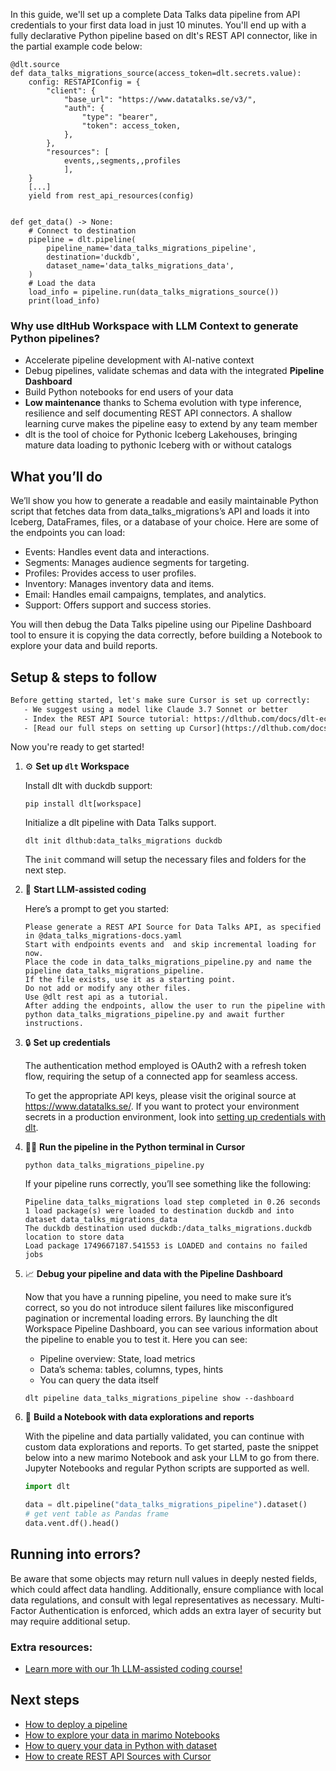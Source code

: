 In this guide, we'll set up a complete Data Talks data pipeline from API credentials to your first data load in just 10 minutes. You'll end up with a fully declarative Python pipeline based on dlt's REST API connector, like in the partial example code below:

```python-outcome
@dlt.source
def data_talks_migrations_source(access_token=dlt.secrets.value):
    config: RESTAPIConfig = {
        "client": {
            "base_url": "https://www.datatalks.se/v3/",
            "auth": {
                "type": "bearer",
                "token": access_token,
            },
        },
        "resources": [
            events,,segments,,profiles
            ],
    }
    [...]
    yield from rest_api_resources(config)


def get_data() -> None:
    # Connect to destination
    pipeline = dlt.pipeline(
        pipeline_name='data_talks_migrations_pipeline',
        destination='duckdb',
        dataset_name='data_talks_migrations_data', 
    )
    # Load the data
    load_info = pipeline.run(data_talks_migrations_source())
    print(load_info) 
```

### Why use dltHub Workspace with LLM Context to generate Python pipelines?

- Accelerate pipeline development with AI-native context
- Debug pipelines, validate schemas and data with the integrated **Pipeline Dashboard**
- Build Python notebooks for end users of your data
- **Low maintenance** thanks to Schema evolution with type inference, resilience and self documenting REST API connectors. A shallow learning curve makes the pipeline easy to extend by any team member
- dlt is the tool of choice for Pythonic Iceberg Lakehouses, bringing mature data loading to pythonic Iceberg with or without catalogs

## What you’ll do

We’ll show you how to generate a readable and easily maintainable Python script that fetches data from data_talks_migrations’s API and loads it into Iceberg, DataFrames, files, or a database of your choice. Here are some of the endpoints you can load:

- Events: Handles event data and interactions.
- Segments: Manages audience segments for targeting.
- Profiles: Provides access to user profiles.
- Inventory: Manages inventory data and items.
- Email: Handles email campaigns, templates, and analytics.
- Support: Offers support and success stories.

You will then debug the Data Talks pipeline using our Pipeline Dashboard tool to ensure it is copying the data correctly, before building a Notebook to explore your data and build reports.

## Setup & steps to follow

```default
Before getting started, let's make sure Cursor is set up correctly:
   - We suggest using a model like Claude 3.7 Sonnet or better
   - Index the REST API Source tutorial: https://dlthub.com/docs/dlt-ecosystem/verified-sources/rest_api/ and add it to context as **@dlt rest api**
   - [Read our full steps on setting up Cursor](https://dlthub.com/docs/dlt-ecosystem/llm-tooling/cursor-restapi#23-configuring-cursor-with-documentation)
```

Now you're ready to get started!

1. ⚙️ **Set up `dlt` Workspace**
    
    Install dlt with duckdb support:
    ```shell
    pip install dlt[workspace]
    ```

    Initialize a dlt pipeline with Data Talks support.
    ```shell
    dlt init dlthub:data_talks_migrations duckdb
    ```

    The `init` command will setup the necessary files and folders for the next step.
    
2. 🤠 **Start LLM-assisted coding**
    
    Here’s a prompt to get you started:
    
    ```prompt
    Please generate a REST API Source for Data Talks API, as specified in @data_talks_migrations-docs.yaml 
    Start with endpoints events and  and skip incremental loading for now. 
    Place the code in data_talks_migrations_pipeline.py and name the pipeline data_talks_migrations_pipeline. 
    If the file exists, use it as a starting point. 
    Do not add or modify any other files. 
    Use @dlt rest api as a tutorial. 
    After adding the endpoints, allow the user to run the pipeline with python data_talks_migrations_pipeline.py and await further instructions.
    ```

    
3. 🔒 **Set up credentials** 
    
    The authentication method employed is OAuth2 with a refresh token flow, requiring the setup of a connected app for seamless access.
    
    To get the appropriate API keys, please visit the original source at https://www.datatalks.se/.
    If you want to protect your environment secrets in a production environment, look into [setting up credentials with dlt](https://dlthub.com/docs/walkthroughs/add_credentials).
    
4. 🏃‍♀️ **Run the pipeline in the Python terminal in Cursor**
    
    ```shell
    python data_talks_migrations_pipeline.py
    ```
    
    If your pipeline runs correctly, you’ll see something like the following:
    
    ```shell
    Pipeline data_talks_migrations load step completed in 0.26 seconds
    1 load package(s) were loaded to destination duckdb and into dataset data_talks_migrations_data
    The duckdb destination used duckdb:/data_talks_migrations.duckdb location to store data
    Load package 1749667187.541553 is LOADED and contains no failed jobs
    ```
    
5. 📈 **Debug your pipeline and data with the Pipeline Dashboard**

    Now that you have a running pipeline, you need to make sure it’s correct, so you do not introduce silent failures like misconfigured pagination or incremental loading errors. By launching the dlt Workspace Pipeline Dashboard, you can see various information about the pipeline to enable you to test it. Here you can see:
    - Pipeline overview: State, load metrics
    - Data’s schema: tables, columns, types, hints
    - You can query the data itself
    
    ```shell
    dlt pipeline data_talks_migrations_pipeline show --dashboard
    ```
    
6. 🐍 **Build a Notebook with data explorations and reports**

    With the pipeline and data partially validated, you can continue with custom data explorations and reports. To get started, paste the snippet below into a new marimo Notebook and ask your LLM to go from there. Jupyter Notebooks and regular Python scripts are supported as well.

    
    ```python
    import dlt

   data = dlt.pipeline("data_talks_migrations_pipeline").dataset()
   # get vent table as Pandas frame
   data.vent.df().head()
    ```

## Running into errors?

Be aware that some objects may return null values in deeply nested fields, which could affect data handling. Additionally, ensure compliance with local data regulations, and consult with legal representatives as necessary. Multi-Factor Authentication is enforced, which adds an extra layer of security but may require additional setup.

### Extra resources:

- [Learn more with our 1h LLM-assisted coding course!](https://www.youtube.com/watch?v=GGid70rnJuM)

## Next steps

- [How to deploy a pipeline](https://dlthub.com/docs/walkthroughs/deploy-a-pipeline)
- [How to explore your data in marimo Notebooks](https://dlthub.com/docs/general-usage/dataset-access/marimo)
- [How to query your data in Python with dataset](https://dlthub.com/docs/general-usage/dataset-access/dataset)
- [How to create REST API Sources with Cursor](https://dlthub.com/docs/dlt-ecosystem/llm-tooling/cursor-restapi)